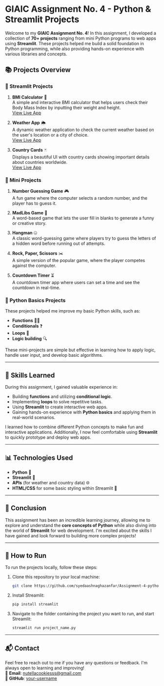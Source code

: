 # GIAIC Assignment No. 4 - Python & Streamlit Projects

Welcome to my **GIAIC Assignment No. 4**! In this assignment, I developed a collection of **70+ projects** ranging from mini Python programs to web apps using **Streamlit**. These projects helped me build a solid foundation in Python programming, while also providing hands-on experience with various libraries and concepts.

## 📚 **Projects Overview**

### 🔹 **Streamlit Projects**
1. **BMI Calculator** 💪  
   A simple and interactive BMI calculator that helps users check their Body Mass Index by inputting their weight and height.  
   [View Live App](https://bmi-calculator-by-ashna.streamlit.app/)

2. **Weather App** 🌦️  
   A dynamic weather application to check the current weather based on the user's location or a city of choice.  
   [View Live App](https://weather-information-provider-by-ashna.streamlit.app/)

3. **Country Cards** 🃏  
   Displays a beautiful UI with country cards showing important details about countries worldwide.  
   [View Live App](https://countryinformationcardsbyashna.streamlit.app/)

### 🔹 **Mini Projects**
1. **Number Guessing Game** 🎮  
   A fun game where the computer selects a random number, and the player has to guess it.

2. **MadLibs Game** 📝  
   A word-based game that lets the user fill in blanks to generate a funny or creative story.

3. **Hangman** 🤐  
   A classic word-guessing game where players try to guess the letters of a hidden word before running out of attempts.

4. **Rock, Paper, Scissors** ✂️  
   A simple version of the popular game, where the player competes against the computer.

5. **Countdown Timer** ⏳  
   A countdown timer app where users can set a time and see the countdown in real-time.

### 🔹 **Python Basics Projects**
These projects helped me improve my basic Python skills, such as:
- **Functions** 🧑‍💻
- **Conditionals** ❓
- **Loops** 🔁
- **Logic building** 🔍

These mini-projects are simple but effective in learning how to apply logic, handle user input, and develop basic algorithms.

---

## 🧠 **Skills Learned**
During this assignment, I gained valuable experience in:
- Building **functions** and utilizing **conditional logic**.
- Implementing **loops** to solve repetitive tasks.
- Using **Streamlit** to create interactive web apps.
- Gaining hands-on experience with **Python basics** and applying them in real-world scenarios.

I learned how to combine different Python concepts to make fun and interactive applications. Additionally, I now feel comfortable using **Streamlit** to quickly prototype and deploy web apps.

---

## 📊 **Technologies Used**
- **Python** 🐍  
- **Streamlit** 🚀  
- **APIs** (for weather and country data) 🌐  
- **HTML/CSS** for some basic styling within Streamlit 🌸  

---

## 📑 **Conclusion**
This assignment has been an incredible learning journey, allowing me to explore and understand the **core concepts of Python** while also diving into the world of **Streamlit** for web development. I'm excited about the skills I have gained and look forward to building more complex projects!

---

## 📄 **How to Run**
To run the projects locally, follow these steps:
1. Clone this repository to your local machine:
    ```bash
    git clone https://github.com/syedaashnaghazanfar/Assignment-4-python.git
    ```
2. Install Streamlit:
    ```bash
    pip install streamlit
    ```
3. Navigate to the folder containing the project you want to run, and start Streamlit:
    ```bash
    streamlit run project_name.py
    ```

---

## 📬 **Contact**
Feel free to reach out to me if you have any questions or feedback. I'm always open to learning and improving!  
📧 **Email**: nutellacookiesss@gmail.com  
🔗 **GitHub**: [your-username](https://github.com/syedaashnaghazanfar)

